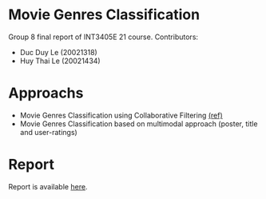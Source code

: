 # Movie Genres Classification
Group 8 final report of INT3405E 21 course. Contributors:
- Duc Duy Le (20021318)
- Huy Thai Le (20021434)

# Approachs
- Movie Genres Classification using Collaborative Filtering [(ref)](https://dl.acm.org/doi/abs/10.1145/3366030.3366034)
- Movie Genres Classification based on multimodal approach (poster, title and user-ratings)

# Report
Report is available [here](https://drive.google.com/file/d/1CGEy3OFFGpSrnXEtPz4QnXc472Q-RXIc/view?usp=sharing).
